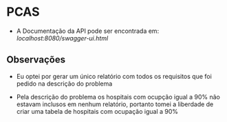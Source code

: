 # PCAS

* A Documentação da API pode ser encontrada em: *localhost:8080/swagger-ui.html*

## Observações

* Eu optei por gerar um único relatório com todos os requisitos que foi pedido na descrição do problema
	  
* Pela descrição do problema os hospitais com ocupção igual a 90% não estavam inclusos em nenhum relatório, portanto tomei a liberdade de criar uma tabela de hospitais com ocupação igual a 90%
